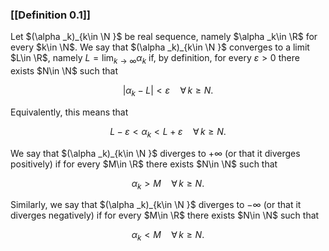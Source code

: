 ### [[Definition 0.1]]

Let $(\alpha _k)_{k\in \N }$ be real sequence, namely $\alpha _k\in \R$ for every $k\in \N$. We say that $(\alpha _k)_{k\in \N }$ converges to a limit $L\in \R$, namely $L=\lim _{k\to \infty } \alpha _k$ if, by definition, for every $\varepsilon >0$ there exists $N\in \N$ such that

$$ |\alpha _k - L|< \varepsilon \quad \forall \, k\geq N. $$

Equivalently, this means that



$$  L-\varepsilon < \alpha _k < L+\varepsilon \quad \forall \, k\geq N. $$

We say that $(\alpha _k)_{k\in \N }$ diverges to $+\infty$ (or that it diverges positively) if for every $M\in \R$ there exists $N\in \N$ such that

$$ \alpha _k > M \quad \forall \, k\geq N. $$

Similarly, we say that $(\alpha _k)_{k\in \N }$ diverges to $-\infty$ (or that it diverges negatively) if for every $M\in \R$ there exists $N\in \N$ such that

$$ \alpha _k < M \quad \forall \, k\geq N. $$